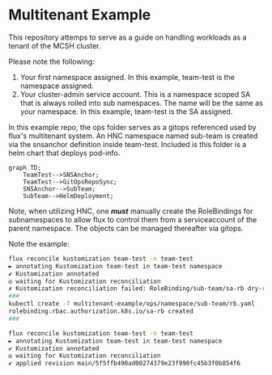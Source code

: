# Multitenant Example

This repository attemps to serve as a guide on handling workloads as a tenant of the MCSH cluster.

Please note the following:

1. Your first namespace assigned. In this example, team-test is the namespace assigned.
2. Your cluster-admin service account. This is a namespace scoped SA that is always rolled into sub namespaces. The name will be the same as your namespace. In this example, team-test is the SA assigned.

In this example repo, the ops folder serves as a gitops referenced used by flux's multitenant system.
An HNC namespace named sub-team is created via the snsanchor definition inside team-test.
Included is this folder is a helm chart that deploys pod-info.

```mermaid
graph TD;
    TeamTest-->SNSAnchor;
    TeamTest-->GitOpsRepoSync;
    SNSAnchor-->SubTeam;
    SubTeam-->HelmDeployment;
```

Note, when utilizing HNC, one ***must*** manually create the RoleBindings for subnamespaces to allow flux to control them from a serviceaccount of the parent namespace. The objects can be managed thereafter via gitops.

Note the example:

```sh
flux reconcile kustomization team-test -n team-test
► annotating Kustomization team-test in team-test namespace
✔ Kustomization annotated
◎ waiting for Kustomization reconciliation
✗ Kustomization reconciliation failed: RoleBinding/sub-team/sa-rb dry-run failed, reason: Forbidden, error: rolebindings.rbac.authorization.k8s.io "sa-rb" is forbidden: User "system:serviceaccount:team-test:team-test" cannot patch resource "rolebindings" in API group "rbac.authorization.k8s.io" in the namespace "sub-team"
###
kubectl create -f multitenant-example/ops/namespace/sub-team/rb.yaml
rolebinding.rbac.authorization.k8s.io/sa-rb created
###

flux reconcile kustomization team-test -n team-test
► annotating Kustomization team-test in team-test namespace
✔ Kustomization annotated
◎ waiting for Kustomization reconciliation
✔ applied revision main/5f5ffb490ad00274379e23f990fc45b3f0b854f6
```